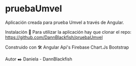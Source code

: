 # pruebaUmvel

Aplicación creada para prueba Umvel a través de Angular.

Instalación 🔧
Para utilizar la aplicación hay que clonar el repo: https://github.com/DannBlackfish/pruebaUmvel

Construido con 🛠️
Angular 
Api's
Firebase
Chart.Js
Bootstrap

Autor ✒️
Daniela - DannBlackfish
